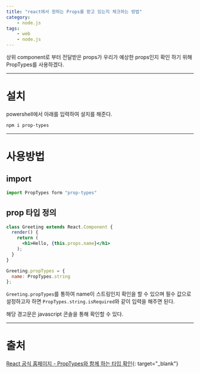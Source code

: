 ```yaml
---
title: "react에서 원하는 Props를 받고 있는지 체크하는 방법"
category:
    - node.js
tags:
    - web
    - node.js
---
```


상위 component로 부터 전달받은 props가 우리가 예상한 props인지 확인 하기 위해 PropTypes를 사용하겠다.

---

# 설치

powershell에서 아래를 입력하여 설치를 해준다.

```powershell
npm i prop-types
```

---

# 사용방법

## import

```jsx
import PropTypes form "prop-types"
```

## prop 타입 정의

```jsx
class Greeting extends React.Component {
  render() {
    return (
      <h1>Hello, {this.props.name}</h1>
    );
  }
}

Greeting.propTypes = {
  name: PropTypes.string
};
```

`Greeting.propTypes`를 통하여 name이 스트링인지 확인을 할 수 있으며 필수 값으로 설정하고자 하면 `PropTypes.string.isRequired`와 같이 입력을 해주면 된다.

해당 경고문은 javascript 콘솔을 통해 확인할 수 있다.

---
# 출처

[React 공식 홈페이지 - PropTypes와 함께 하는 타입 확인](https://ko.reactjs.org/docs/typechecking-with-proptypes.html){: target="_blank"}